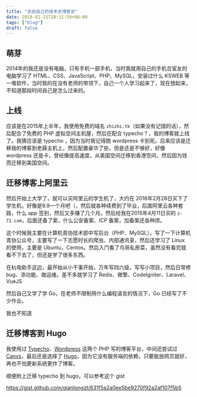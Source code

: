 ```yaml
---
title: "总结自己的技术史博客史"
date: 2018-01-21T20:31:59+08:00
tags: ["blog"]
draft: false
---
```


## 萌芽

2014年的我还是没有电脑，只有手机一部手机，当时我就用自己的手机合室友的电脑学习了 HTML、CSS、JavaScript、PHP、MySQL，安装过什么 KSWEB 等一堆软件，当时我的在没有老师的带领下，自己一个人学习起来了，现在想起来，不知道那段时间自己是怎么过来的。

## 上线

应该是在2015年上半年，我使用免费的域名 `zhizhi.tk`（如果没有记错的话），然后配合了免费的 PHP 虚拟空间主机屋，然后在配合 typecho？，我的博客就上线了。我猜应该是 typecho ，因为当时我记得跑 wordpress 卡到死。后来应该是迁移我的博客到老薛主机上，然后配置豪华了些，但是还是不够好，好像 wordpress 还是卡，曾经像提高速度，从美国空间迁移到香港空间，然后因为钱而迁移到美国空间。

## 迁移博客上阿里云

然后开始上大学了，就可以买阿里云的学生机了，大约在 2016年2月28日买下了学生机，好像是9.9一个月吧（，然后就各种续费到了毕业，后面阿里云各种套路，什么 app 签到，然后又多赚了几个月。然后给我在2015年4月11日买的 `z-72.com`，后面还备了案，什么公安备案、ICP 备案，加备案还各种烦。

这个时候我主要在计算机青协技术部中写后台（PHP、MySQL），写了一下计算机青协公众号，主要写了一下志愿时长的爬虫、内部通讯录，然后还学习了 Linux 的使用，主要是 Ubuntu，Centos。然后入门看了鸟哥私房菜，虽然没有看完就看不下去了，但还是学了很多东西。

在杭电助手这边，最开始从小干事开始，万年写四六级，写写小项目，然后日常修bug、添功能、做运维。差不多就学习了 Redis、微擎、CodeIgniter、Laravel、VueJS

然后自己又学了学 Go，在老师不限制用什么编程语言的情况下，Go 已经写了不少作业。

我也不知道

## 迁移博客到 Hugo

我使用过 [Typecho](http://typecho.org/)、[Wordpress](https://wordpress.org/) 这两个 PHP 写的博客平台，中间还尝试过 [Canvs](https://cnvs.io/)，最后还是选择了 [Hugo](https://gohugo.io/)，因为它没有服务端的依赖，只要能放网页就好，再也不怕更新系统更炸了博客。

顺便附上迁移 typecho 到 hugo，可以参考这个 gist

https://gist.github.com/qianlongzt/631f5a2a0ee5be9270f92a2af107f5b5
